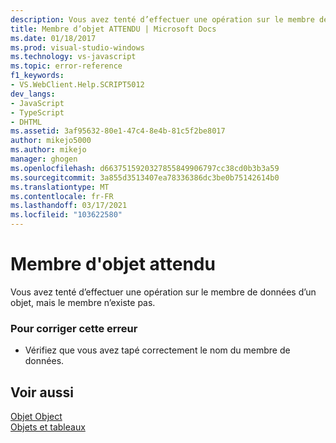 ```yaml
---
description: Vous avez tenté d’effectuer une opération sur le membre de données d’un objet, mais le membre n’existe pas.
title: Membre d’objet ATTENDU | Microsoft Docs
ms.date: 01/18/2017
ms.prod: visual-studio-windows
ms.technology: vs-javascript
ms.topic: error-reference
f1_keywords:
- VS.WebClient.Help.SCRIPT5012
dev_langs:
- JavaScript
- TypeScript
- DHTML
ms.assetid: 3af95632-80e1-47c4-8e4b-81c5f2be8017
author: mikejo5000
ms.author: mikejo
manager: ghogen
ms.openlocfilehash: d6637515920327855849906797cc38cd0b3b3a59
ms.sourcegitcommit: 3a855d3513407ea78336386dc3be0b75142614b0
ms.translationtype: MT
ms.contentlocale: fr-FR
ms.lasthandoff: 03/17/2021
ms.locfileid: "103622580"
---
```

# <a name="object-member-expected"></a>Membre d'objet attendu
Vous avez tenté d’effectuer une opération sur le membre de données d’un objet, mais le membre n’existe pas.  
  
### <a name="to-correct-this-error"></a>Pour corriger cette erreur  
  
- Vérifiez que vous avez tapé correctement le nom du membre de données.  
  
## <a name="see-also"></a>Voir aussi  
 [Objet Object](https://developer.mozilla.org/docs/Web/JavaScript/Reference/Global_Objects/Object)   
 [Objets et tableaux](https://developer.mozilla.org/docs/Learn/JavaScript/Objects)
